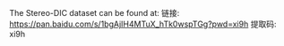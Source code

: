 The Stereo-DIC dataset can be found at: 链接: https://pan.baidu.com/s/1bgAjIH4MTuX_hTk0wspTGg?pwd=xi9h 提取码: xi9h
